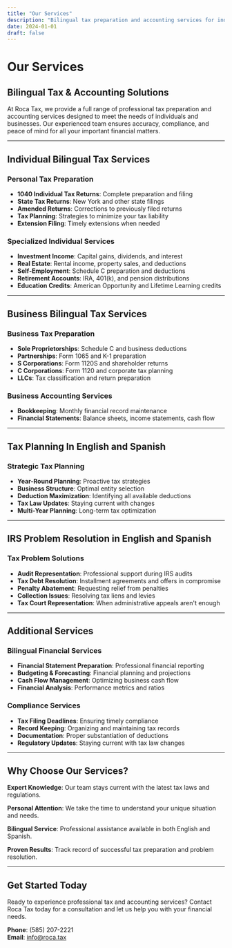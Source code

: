 ```yaml
---
title: "Our Services"
description: "Bilingual tax preparation and accounting services for individuals and businesses "
date: 2024-01-01
draft: false
---
```


# Our Services

## Bilingual Tax & Accounting Solutions

At Roca Tax, we provide a full range of professional tax preparation and accounting services designed to meet the needs of individuals and businesses. Our experienced team ensures accuracy, compliance, and peace of mind for all your important financial matters.

---

## Individual Bilingual Tax Services

### Personal Tax Preparation
- **1040 Individual Tax Returns**: Complete preparation and filing
- **State Tax Returns**: New York and other state filings
- **Amended Returns**: Corrections to previously filed returns
- **Tax Planning**: Strategies to minimize your tax liability
- **Extension Filing**: Timely extensions when needed

### Specialized Individual Services
- **Investment Income**: Capital gains, dividends, and interest
- **Real Estate**: Rental income, property sales, and deductions
- **Self-Employment**: Schedule C preparation and deductions
- **Retirement Accounts**: IRA, 401(k), and pension distributions
- **Education Credits**: American Opportunity and Lifetime Learning credits

---

## Business Bilingual Tax Services

### Business Tax Preparation
- **Sole Proprietorships**: Schedule C and business deductions
- **Partnerships**: Form 1065 and K-1 preparation
- **S Corporations**: Form 1120S and shareholder returns
- **C Corporations**: Form 1120 and corporate tax planning
- **LLCs**: Tax classification and return preparation

### Business Accounting Services
- **Bookkeeping**: Monthly financial record maintenance
- **Financial Statements**: Balance sheets, income statements, cash flow

---

## Tax Planning In English and Spanish 

### Strategic Tax Planning
- **Year-Round Planning**: Proactive tax strategies
- **Business Structure**: Optimal entity selection
- **Deduction Maximization**: Identifying all available deductions
- **Tax Law Updates**: Staying current with changes
- **Multi-Year Planning**: Long-term tax optimization

---

## IRS Problem Resolution in English and Spanish

### Tax Problem Solutions
- **Audit Representation**: Professional support during IRS audits
- **Tax Debt Resolution**: Installment agreements and offers in compromise
- **Penalty Abatement**: Requesting relief from penalties
- **Collection Issues**: Resolving tax liens and levies
- **Tax Court Representation**: When administrative appeals aren't enough

---

## Additional Services

### Bilingual Financial Services
- **Financial Statement Preparation**: Professional financial reporting
- **Budgeting & Forecasting**: Financial planning and projections
- **Cash Flow Management**: Optimizing business cash flow
- **Financial Analysis**: Performance metrics and ratios

### Compliance Services
- **Tax Filing Deadlines**: Ensuring timely compliance
- **Record Keeping**: Organizing and maintaining tax records
- **Documentation**: Proper substantiation of deductions
- **Regulatory Updates**: Staying current with tax law changes

---

## Why Choose Our Services?

**Expert Knowledge**: Our team stays current with the latest tax laws and regulations.

**Personal Attention**: We take the time to understand your unique situation and needs.

**Bilingual Service**: Professional assistance available in both English and Spanish.

**Proven Results**: Track record of successful tax preparation and problem resolution.

---

## Get Started Today

Ready to experience professional tax and accounting services? Contact Roca Tax today for a consultation and let us help you with your financial needs.

**Phone**: (585) 207-2221  
**Email**: info@roca.tax  
